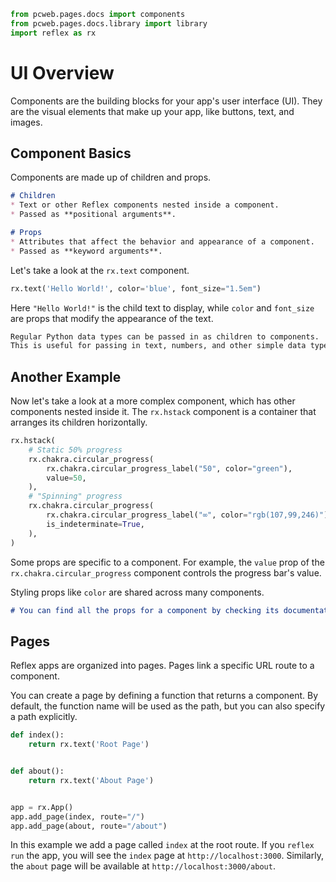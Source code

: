```python exec
from pcweb.pages.docs import components
from pcweb.pages.docs.library import library
import reflex as rx
```

# UI Overview

Components are the building blocks for your app's user interface (UI). They are the visual elements that make up your app, like buttons, text, and images.

## Component Basics

Components are made up of children and props.

```md definition
# Children
* Text or other Reflex components nested inside a component.
* Passed as **positional arguments**.

# Props
* Attributes that affect the behavior and appearance of a component.
* Passed as **keyword arguments**.
```

Let's take a look at the `rx.text` component.

```python demo
rx.text('Hello World!', color='blue', font_size="1.5em")
```

Here `"Hello World!"` is the child text to display, while `color` and `font_size` are props that modify the appearance of the text.

```md alert success
Regular Python data types can be passed in as children to components.
This is useful for passing in text, numbers, and other simple data types.
```

## Another Example

Now let's take a look at a more complex component, which has other components nested inside it. The `rx.hstack` component is a container that arranges its children horizontally.

```python demo
rx.hstack(
    # Static 50% progress
    rx.chakra.circular_progress(
        rx.chakra.circular_progress_label("50", color="green"),
        value=50,
    ),
    # "Spinning" progress
    rx.chakra.circular_progress(
        rx.chakra.circular_progress_label("∞", color="rgb(107,99,246)"),
        is_indeterminate=True,
    ),
)
```

Some props are specific to a component. For example, the `value` prop of the `rx.chakra.circular_progress` component controls the progress bar's value.

Styling props like `color` are shared across many components.

```md alert info
# You can find all the props for a component by checking its documentation page in the [component library]({library.path}).
```

## Pages

Reflex apps are organized into pages. Pages link a specific URL route to a component.

You can create a page by defining a function that returns a component. By default, the function name will be used as the path, but you can also specify a path explicitly.

```python
def index():
    return rx.text('Root Page')


def about():
    return rx.text('About Page')


app = rx.App()
app.add_page(index, route="/")
app.add_page(about, route="/about")
```

In this example we add a page called `index` at the root route.
If you `reflex run` the app, you will see the `index` page at `http://localhost:3000`.
Similarly, the `about` page will be available at `http://localhost:3000/about`.